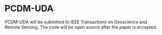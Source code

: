 # PCDM-UDA
PCDM-UDA will be submitted to IEEE Transactions on Geoscience and Remote Sensing. The code will be open source after the paper is accepted.
